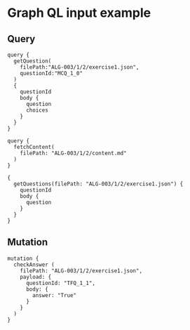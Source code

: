 <h1> Graph QL input example </h2>

<h2> Query </h2>

```
query {
  getQuestion(
    filePath:"ALG-003/1/2/exercise1.json",
    questionId:"MCQ_1_0"
  )
  {
    questionId
    body {
      question
      choices
    }
  }
}
```

```
query {
  fetchContent(
    filePath: "ALG-003/1/2/content.md"
  )
}
```


```
{
  getQuestions(filePath: "ALG-003/1/2/exercise1.json") {
    questionId
    body {
      question
    }
  }
}
```


<h2> Mutation </h2>

```
mutation {
  checkAnswer (
    filePath: "ALG-003/1/2/exercise1.json",
    payload: {
      questionId: "TFQ_1_1",
      body: {
        answer: "True"
      }
    }
  )
}
```
